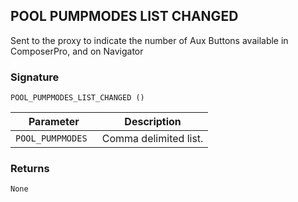 ## POOL PUMPMODES LIST CHANGED

Sent to the proxy to indicate the number of Aux Buttons available in ComposerPro, and on Navigator


### Signature

`POOL_PUMPMODES_LIST_CHANGED ()`


| Parameter | Description |
| --- | --- |
| `POOL_PUMPMODES ` | Comma delimited list. |


### Returns

`None`

